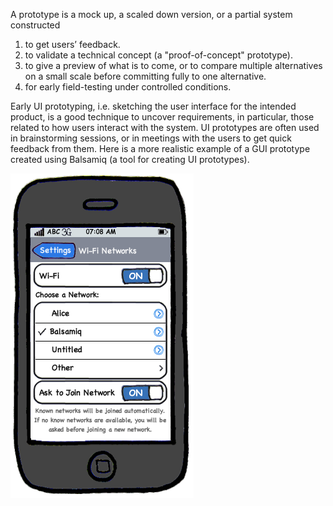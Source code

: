 A prototype is a mock up, a scaled down version, or a partial system constructed 

1. to get users’ feedback. 
2. to validate a technical concept (a "proof-of-concept" prototype).
3. to give a preview of what is to come, or to compare multiple alternatives on a 
    small scale before committing fully to one alternative. 
4. for early field-testing under controlled conditions. 

Early UI prototyping, i.e. sketching the user interface for the intended product, is a good technique 
to uncover requirements, in particular, those related to how users interact with the system. 
UI prototypes are often used in brainstorming sessions, or in meetings with the users to get quick feedback from them. 
Here is a more realistic example of a GUI prototype created using Balsamiq (a tool for creating UI prototypes).

<img src="images/PhoneUiPrototype.png">